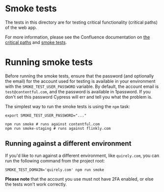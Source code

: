 # Smoke tests

The tests in this directory are for testing critical functionality (critical paths) of the web app.

For more information, please see the Confluence documentation on [the critical paths](https://contentful.atlassian.net/wiki/spaces/ENG/pages/2785312930/WIP+Critical+paths+of+the+web+app) and [smoke tests](https://contentful.atlassian.net/wiki/spaces/ENG/pages/2794029205/WIP+Web+app+smoke+tests).

# Running smoke tests

Before running the smoke tests, ensure that the password (and optionally the email) for the account used for testing is available in your environment with the `SMOKE_TEST_USER_PASSWORD` variable. By default, the account email is `test@contentful.com`, and the password is available in 1password. If you don't set this password Cypress will err and tell you what the problem is.

The simplest way to run the smoke tests is using the `npm` task:

```
export SMOKE_TEST_USER_PASSWORD="..."

npm run smoke # runs against contentful.com
npm run smoke-staging # runs against flinkly.com
```

## Running against a different environment

If you'd like to run against a different environment, like `quirely.com`, you can run the following command from the project root:

```
SMOKE_TEST_DOMAIN='quirely.com' npm run smoke
```

**Please note** that the account you use must not have 2FA enabled, or else the tests won't work correctly.
